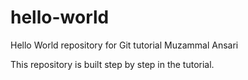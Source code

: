 # hello-world
Hello World repository for Git tutorial
Muzammal Ansari

This repository is built step by step in the tutorial.
